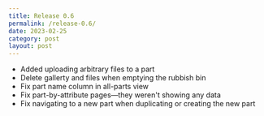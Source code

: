 ```yaml
---
title: Release 0.6
permalink: /release-0.6/
date: 2023-02-25
category: post
layout: post
---
```


- Added uploading arbitrary files to a part
- Delete gallerty and files when emptying the rubbish bin
- Fix part name column in all-parts view
- Fix part-by-attribute pages—they weren't showing any data
- Fix navigating to a new part when duplicating or creating the new part


